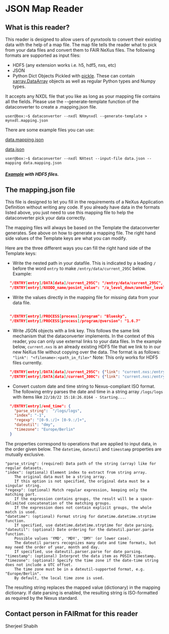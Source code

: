 # JSON Map Reader

## What is this reader?

This reader is designed to allow users of pynxtools to convert their existing data with the help of a map file. The map file tells the reader what to pick from your data files and convert them to FAIR NeXus files. The following formats are supported as input files:
* HDF5 (any extension works i.e. h5, hdf5, nxs, etc)
* JSON
* Python Dict Objects Pickled with [pickle](https://docs.python.org/3/library/pickle.html). These can contain [xarray.DataArray](https://docs.xarray.dev/en/stable/generated/xarray.DataArray.html) objects as well as regular Python types and Numpy types.

It accepts any NXDL file that you like as long as your mapping file contains all the fields.
Please use the --generate-template function of the dataconverter to create a .mapping.json file.

```console
user@box:~$ dataconverter --nxdl NXmynxdl --generate-template > mynxdl.mapping.json
```

There are some example files you can use:

[data.mapping.json](/tests/data/dataconverter/readers/json_map/data.mapping.json)

[data.json](/tests/data/dataconverter/readers/json_map/data.json)

```console
user@box:~$ dataconverter --nxdl NXtest --input-file data.json --mapping data.mapping.json
```

##### [Example](/examples/json_map/) with HDF5 files.

## The mapping.json file

This file is designed to let you fill in the requirements of a NeXus Application Definition without writing any code. If you already have data in the formats listed above, you just need to use this mapping file to help the dataconverter pick your data correctly.

The mapping files will always be based on the Template the dataconverter generates. See above on how to generate a mapping file.
The right hand side values of the Template keys are what you can modify.

Here are the three different ways you can fill the right hand side of the Template keys:
* Write the nested path in your datafile. This is indicated by a leading `/` before the word `entry` to make `/entry/data/current_295C` below. 
Example:

```json
  "/ENTRY[entry]/DATA[data]/current_295C": "/entry/data/current_295C",
  "/ENTRY[entry]/NXODD_name/posint_value": "/a_level_down/another_level_down/posint_value",
```

* Write the values directly in the mapping file for missing data from your data file. 

```json

  "/ENTRY[entry]/PROCESS[process]/program": "Bluesky",
  "/ENTRY[entry]/PROCESS[process]/program/@version": "1.6.7"
```

* Write JSON objects with a link key. This follows the same link mechanism that the dataconverter implements. In the context of this reader, you can only use external links to your data files. In the example below, `current.nxs` is an already existing HDF5 file that we link to in our new NeXus file without copying over the data. The format is as follows: 
`"link": "<filename>:<path_in_file>"`
Note: This only works for HDF5 files currently.

```json
  "/ENTRY[entry]/DATA[data]/current_295C": {"link": "current.nxs:/entry/data/current_295C"},
  "/ENTRY[entry]/DATA[data]/current_300C": {"link": "current.nxs:/entry/data/current_300C"},
```

* Convert custom date and time string to Nexus-compliant ISO format. 
The following entry parses the date and time in a string array `/logs/logs` 
with items like `22/10/22 15:18:26.0164 - Starting...`. 

```json
  "/ENTRY[entry]/end_time": {
    "parse_string":  "/logs/logs",
    "index": "-1",
    "regexp": "[0-9.:/]+ [0-9.:/]+",
    "dateutil": "dmy",
    "timezone": "Europe/Berlin"
  }
```

The properties correspond to operations that are applied to input data, in the order given below.
The `datetime`, `dateutil` and `timestamp` properties are mutually exclusive.

    "parse_string": (required) Data path of the string (array) like for regular datasets.
    "index": (optional) Element index to extract from string array.
        The original data must be a string array.
        If this option is not specified, the original data must be a singular string.
    "regexp": (optional) Match regular expression, keeping only the matching part.
        If the expression contains groups, the result will be a space-delimited concatenation of the matching groups.
        If the expression does not contain explicit groups, the whole match is used.
    "datetime": (optional) Format string for datetime.datetime.strptime function.
        If specified, use datetime.datetime.strptime for date parsing.
    "dateutil": (optional) Date ordering for the dateutil.parser.parse function.
        Possible values 'YMD', 'MDY', 'DMY' (or lower case).
        The dateutil parsers recognizes many date and time formats, but may need the order of year, month and day.
        If specified, use dateutil.parser.parse for date parsing.
    "timestamp": (optional) Interpret the data item as POSIX timestamp.
    "timezone": (optional) Specify the time zone if the date-time string does not include a UTC offset.
        The time zone must be in a dateutil-supported format, e.g. "Europe/Berlin".
        By default, the local time zone is used.

The resulting string replaces the mapped value (dictionary) in the mapping dictionary.
If date parsing is enabled, the resulting string is ISO-formatted as required by the Nexus standard.


## Contact person in FAIRmat for this reader
Sherjeel Shabih
